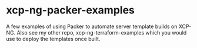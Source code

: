 # xcp-ng-packer-examples

A few examples of using Packer to automate server template builds on XCP-NG. Also see my other repo, xcp-ng-terraform-examples which you would use to deploy the templates once built.

